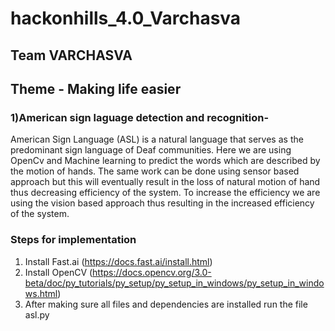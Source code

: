 # hackonhills_4.0_Varchasva
## Team VARCHASVA
## Theme - Making life easier

### 1)American sign laguage detection and recognition-
American Sign Language (ASL) is a natural language that serves as the predominant sign language of Deaf communities. Here we are using OpenCv and Machine learning to predict the words which are described by the motion of hands. The same work can be done using sensor based approach but this will eventually result in the loss of natural motion of hand thus decreasing efficiency of the system. To increase the efficiency we are using the vision based approach thus resulting in the increased efficiency of the system.
### Steps for implementation
1. Install Fast.ai  (https://docs.fast.ai/install.html)
2. Install OpenCV   (https://docs.opencv.org/3.0-beta/doc/py_tutorials/py_setup/py_setup_in_windows/py_setup_in_windows.html)
3. After making sure all files and dependencies are installed run the file asl.py
